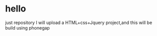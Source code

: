 # hello
just repository
I will upload a HTML+css+Jquery project,and this will be build using phonegap
